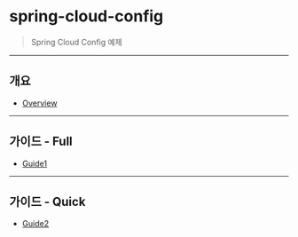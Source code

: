 # spring-cloud-config
> Spring Cloud Config 예제

---

## 개요
* [Overview](https://github.com/idealful/prototype/blob/master/spring-cloud-config/Overview.md)

---

## 가이드 - Full
* [Guide1](https://github.com/idealful/prototype/blob/master/spring-cloud-config/Guide1.md)

---

## 가이드 - Quick
* [Guide2](https://github.com/idealful/prototype/blob/master/spring-cloud-config/Guide2.md)